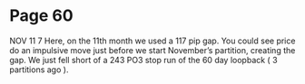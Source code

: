 # Page 60

NOV
11 7
Here, on the 11th month we used a 117 pip gap.
You could see price do an impulsive move just before we
start November’s partition, creating the gap.
We just fell short of a 243 PO3 stop run of the 60 day
loopback ( 3 partitions ago ).